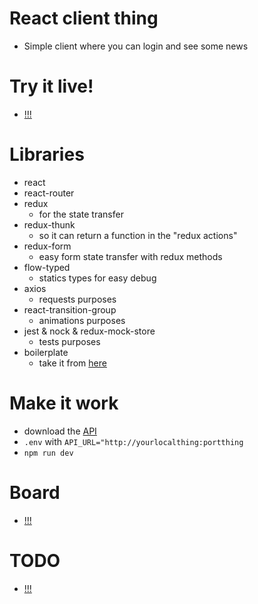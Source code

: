 # React client thing
- Simple client where you can login and see some news

# Try it live!
- [!!!](https://fw-client-ti.herokuapp.com)

# Libraries
- react
- react-router
- redux 
  - for the state transfer
- redux-thunk
  - so it can return a function in the "redux actions"
- redux-form
  - easy form state transfer with redux methods
- flow-typed
  - statics types for easy debug
- axios
  - requests purposes
- react-transition-group
  - animations purposes
- jest & nock & redux-mock-store
  - tests purposes
- boilerplate 
  - take it from [here](https://github.com/ByronGBP/empty-project-react)

# Make it work
- download the [API](https://github.com/ByronGBP/server-jwt-shet)
- `.env` with `API_URL="http://yourlocalthing:portthing`
- `npm run dev`

# Board
- [!!!](https://trello.com/b/4dVLMkov/fw-client)

# TODO
- [!!!](./TODO.md)